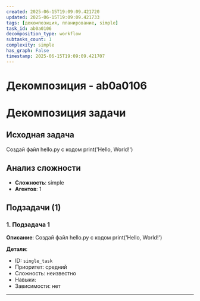 ```yaml
---
created: 2025-06-15T19:09:09.421720
updated: 2025-06-15T19:09:09.421733
tags: [декомпозиция, планирование, simple]
task_id: ab0a0106
decomposition_type: workflow
subtasks_count: 1
complexity: simple
has_graph: False
timestamp: 2025-06-15T19:09:09.421707
---
```


# Декомпозиция - ab0a0106

# Декомпозиция задачи

## Исходная задача
Создай файл hello.py с кодом print('Hello, World!')

## Анализ сложности
- **Сложность**: simple
- **Агентов**: 1

## Подзадачи (1)

### 1. Подзадача 1

**Описание**: Создай файл hello.py с кодом print('Hello, World!')

**Детали**:
- ID: `single_task`
- Приоритет: средний
- Сложность: неизвестно
- Навыки: 
- Зависимости: нет

---


